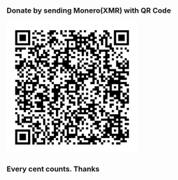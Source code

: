 ### Donate by sending Monero(XMR) with QR Code

<img src="monero.png" height=300 width=300>

### Every cent counts. Thanks
